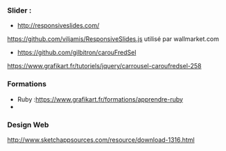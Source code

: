 ### Slider :
  - http://responsiveslides.com/
  
https://github.com/viljamis/ResponsiveSlides.js
  utilisé par wallmarket.com

- https://github.com/gilbitron/carouFredSel

https://www.grafikart.fr/tutoriels/jquery/carrousel-caroufredsel-258


### Formations

  - Ruby :https://www.grafikart.fr/formations/apprendre-ruby
  - 
  


### Design Web
http://www.sketchappsources.com/resource/download-1316.html
  
  
